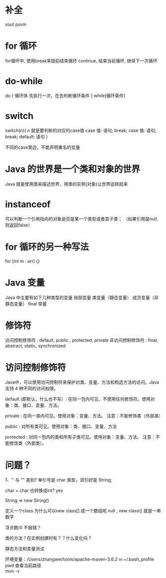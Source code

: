 # 补全
sout
psvm

# for 循环
for循环中, 使用break来提前结束循环
continue, 结束当前循环, 继续下一次循环

# do-while
do {
循环体 先执行一次，在去判断循环条件
} while(循环条件)

# switch
switch(n){ n 就是要判断的对应的case值
    case 值: 
        语句; break;
    case 值: 
        语句; break;
    default: 语句
}

不同的case里边，不能声明重名的变量

# Java 的世界是一个类和对象的世界
Java 就是使用类来描述世界，用类的实例(对象)让世界运转起来


# instanceof
可以判断一个引用指向的对象是否是某一个类型或者其子类； （如果引用是null,则返回false）


# for 循环的另一种写法

for (int m : arr) {}

# Java 变量
Java 中主要有如下几种类型的变量
局部变量
类变量（静态变量）
成员变量（非静态变量）
final 常量

# 修饰符
访问控制修饰符 : default, public , protected, private
非访问控制修饰符 : final, abstract, static, synchronized

# 访问控制修饰符
Java中，可以使用访问控制符来保护对类、变量、方法和构造方法的访问。Java 支持 4 种不同的访问权限。

default (即默认，什么也不写）: 在同一包内可见，不使用任何修饰符。使用对象：类、接口、变量、方法。

private : 在同一类内可见。使用对象：变量、方法。 注意：不能修饰类（外部类）

public : 对所有类可见。使用对象：类、接口、变量、方法

protected : 对同一包内的类和所有子类可见。使用对象：变量、方法。 注意：不能修饰类（外部类）。


# 问题？
1、'' 与 "" 差别?
单引号是 char 类型，双引好是 String;

char + char 也转换成int? yes

String => new String()

定义一个class 为什么可以new class[] 成一个数组呢 null ,  new class()  就是一串数字

浮点数/0 不报错？

类的方法？在实例创建时有？？什么变化吗？

静态方法和变量测试 


环境变量：/Users/zhangwei/tools/apache-maven-3.6.2
vi ~/.bash_profile  
pwd 查看当前路径    
mvn -v